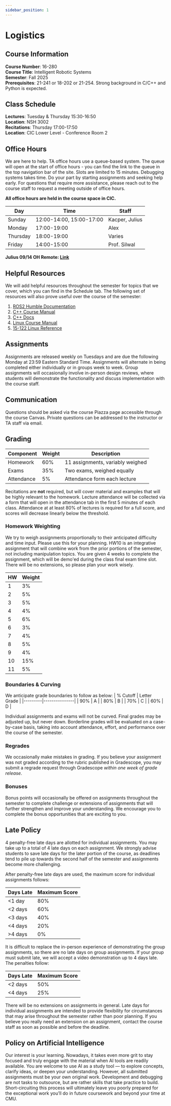 ```yaml
---
sidebar_position: 1
---
```


# Logistics

## Course Information

**Course Number**: 16-280  
**Course Title**: Intelligent Robotic Systems  
**Semester**: Fall 2025  
**Prerequisites**: 21-241 or 18-202 or 21-254. Strong background in C/C++ and Python is expected.  

## Class Schedule

**Lectures**: Tuesday & Thursday 15:30-16:50  
**Location**: NSH 3002  
**Recitations**: Thursday 17:00-17:50  
**Location**: CIC Lower Level - Conference Room 2  

## Office Hours

We are here to help. TA office hours use a queue-based system. The queue will open at the start of office hours - you can find the link to the queue in the top navigation bar of the site. Slots are limited to 15 minutes. 
Debugging systems takes time. Do your part by starting assignments and seeking help early. For questions that require more assistance, please reach out to the course staff to request a meeting outside of office hours. 

**All office hours are held in the course space in CIC.**

| Day      | Time       | Staff                  |
|----------|------------|------------------------|
| Sunday   | 12:00-14:00, 15:00-17:00 | Kacper, Julius   |
| Monday   | 17:00-19:00| Alex                   |
| Thursday | 18:00-19:00| Varies                 |
| Friday   | 14:00-15:00| Prof. Silwal           |

**Julius 09/14 OH Remote: [Link](https://cmu.zoom.us/j/99534568757?pwd=RX9MBiumm2C9cxeB2YJq6LBiUEWNPD.1)**

## Helpful Resources

We will add helpful resources throughout the semester for topics that we cover, which you can find in the Schedule tab. 
The following set of resources will also prove useful over the course of the semester: 

1) [ROS2 Humble Documentation](https://docs.ros.org/en/humble/index.html)
2) [C++ Course Manual](https://drive.google.com/file/d/1Gucc_xUtnFeLs7rf2--DB9gojARH4IfX/view?usp=sharing)
3) [C++ Docs](https://cplusplus.com/doc/tutorial/)
4) [Linux Course Manual](https://drive.google.com/file/d/16JIvEdVhhJPHVXuGlunlxZn06xEDu15n/view?usp=sharing)
5) [15-122 Linux Reference](https://www.cs.cmu.edu/~15122/handouts/misc/linux_quickref.pdf)

## Assignments

Assignments are released weekly on Tuesdays and are due the following Monday at 23:59 Eastern Standard Time. Assignments will alternate in being completed either individually or in groups week to week. Group assignments will occasionally involve in-person design reviews, where students will demonstrate the functionality and discuss implementation with the course staff. 

## Communication

Questions should be asked via the course Piazza page accessible through the course Canvas. Private questions can be addressed to the instructor or TA staff via email. 

## Grading

| Component | Weight | Description |
|-----------|---------|-------------|
| Homework | 60% | 11 assignments, variably weighed |
| Exams | 35% | Two exams, weighed equally |
| Attendance | 5% | Attendance form each lecture |

Recitations are **not** required, but will cover material and examples that will be highly relevant to the homework. 
Lecture attendance will be collected via a form that will open in the attendance tab in the first 5 minutes of each class. Attendance at at least 80% of lectures is required for a full score, and scores will decrease linearly below the threshold. 

### Homework Weighting

We try to weigh assignments proportionally to their anticipated difficulty and time input. Please use this for your planning. HW10 is an integrative assignment that will combine work from the prior portions of the semester, not including manipulation topics. You are given 4 weeks to complete the assignment, which will be demo'ed during the class final exam time slot. There will be no extensions, so please plan your work wisely. 

| HW | Weight | 
|-----|-----|
| 1  | 3% | 
| 2 | 5% |
| 3 | 5% | 
| 4 | 4% | 
| 5 | 6% | 
| 6 | 3% | 
| 7 | 4% | 
| 8 | 5% | 
| 9 | 4% | 
| 10 | 15% | 
| 11 | 5% |

### Boundaries & Curving

We anticipate grade boundaries to follow as below: 
| % Cutoff | Letter Grade |
|---------|---------------|
| 90% | A |
| 80% | B |
| 70% | C |
| 60% | D |

Individual assignments and exams will not be curved. Final grades may be adjusted up, but never down. Borderline grades will be evaluated on a case-by-case basis, taking into account attendance, effort, and performance over the course of the semester. 

### Regrades

We occasionally make mistakes in grading. If you believe your assignment was not graded according to the rubric published in Gradescope, you may submit a regrade request through Gradescope *within one week of grade release*. 

### Bonuses

Bonus points will occasionally be offered on assignments throughout the semester to complete challenge or extensions of assignments that will further strengthen and improve your understanding. We encourage you to complete the bonus opportunities that are exciting to you. 

## Late Policy

4 penalty-free late days are allotted for individual assignments. You may take up to a total of 4 late days on each assignment. We strongly advise students to save late days for the later portion of the course, as deadlines tend to pile up towards the second half of the semester and assignments become more challenging. 

After penalty-free late days are used, the maximum score for individual assignments follows: 

| Days Late | Maximum Score | 
|-----------|---------|
| \<1 day  | 80% | 
| \<2 days | 60% |
| \<3 days | 40% | 
| \<4 days | 20% | 
| \>4 days | 0% | 

It is difficult to replace the in-person experience of demonstrating the group assignments, so there are no late days on group assignments. If your group must submit late, we will accept a video demonstration up to 4 days late. The penalties follow: 

| Days Late | Maximum Score | 
|-----------|---------|
| \<2 days  | 50% | 
| \<4 days | 25% |

There will be no extensions on assignments in general. Late days for individual assignments are intended to provide flexibility for circumstances that may arise throughout the semester rather than poor planning. If you believe you really need an extension on an assignment, contact the course staff as soon as possible and before the deadline. 

## Policy on Artificial Intelligence

Our interest is your learning. Nowadays, it takes even more grit to stay focused and truly engage with the material when AI tools are readily available.
You are welcome to use AI as a study tool — to explore concepts, clarify ideas, or deepen your understanding. However, all submitted assignments must be your own original work.
Development and debugging are not tasks to outsource, but are rather skills that take practice to build. Short-circuiting this process will ultimately leave you poorly prepared for the exceptional work you’ll do in future coursework and beyond your time at CMU.
